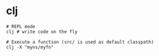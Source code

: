 # clj

```shell
# REPL mode
clj # write code on the fly
```

```shell
# Execute a function (src/ is used as default classpath)
clj -X "myns/myfn"
```
